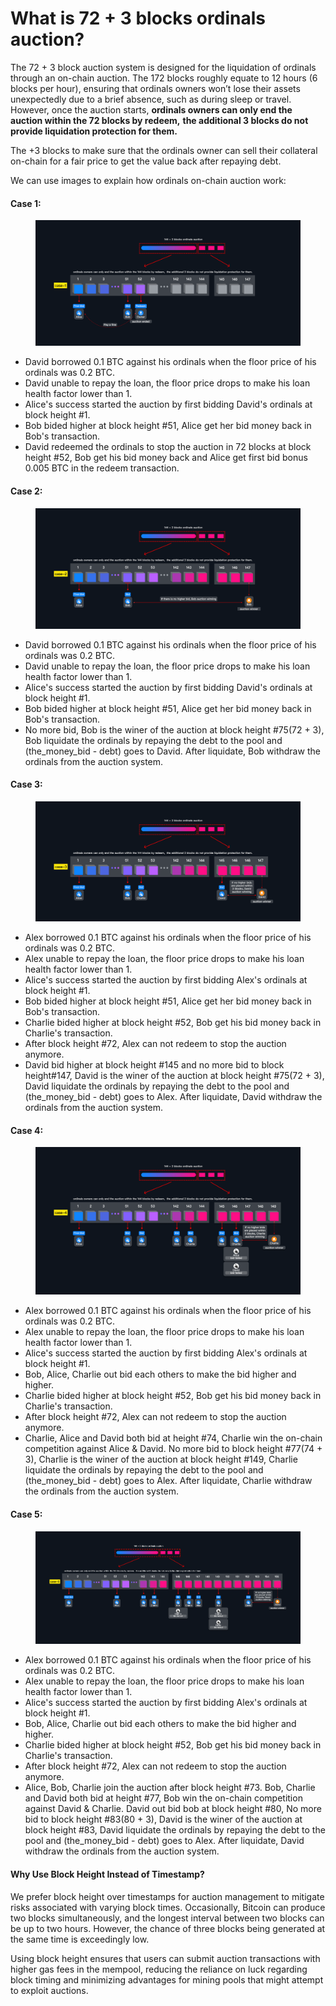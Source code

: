 # What is 72 + 3 blocks ordinals auction?

The 72 + 3 block auction system is designed for the liquidation of ordinals through an on-chain auction. The 172 blocks roughly equate to 12 hours (6 blocks per hour), ensuring that ordinals owners won’t lose their assets unexpectedly due to a brief absence, such as during sleep or travel. However, once the auction starts, **ordinals owners can only end the auction within the 72 blocks by redeem,** **the additional 3 blocks do not provide liquidation protection for them.**

The +3 blocks to make sure that the ordinals owner can sell their collateral on-chain for a fair price to get the value back after repaying debt.

We can use images to explain how ordinals on-chain auction work:

#### Case 1:

<figure><img src="../.gitbook/assets/144 + 3 blocks ordinals auction-case-1.png" alt=""><figcaption></figcaption></figure>

* David borrowed 0.1 BTC against his ordinals when the floor price of his ordinals was 0.2 BTC.
* David unable to repay the loan, the floor price drops to make his loan health factor lower than 1.
* Alice's success started the auction by first bidding David's ordinals at block height #1.
* Bob bided higher at block height #51, Alice get her bid money back in Bob's transaction.
* David redeemed the ordinals to stop the auction in 72 blocks at block height #52, Bob get his bid money back and Alice get first bid bonus 0.005 BTC in the redeem transaction.

#### Case 2:

<figure><img src="../.gitbook/assets/144 + 3 blocks ordinals auction-case-2.png" alt=""><figcaption></figcaption></figure>

* David borrowed 0.1 BTC against his ordinals when the floor price of his ordinals was 0.2 BTC.
* David unable to repay the loan, the floor price drops to make his loan health factor lower than 1.
* Alice's success started the auction by first bidding David's ordinals at block height #1.
* Bob bided higher at block height #51, Alice get her bid money back in Bob's transaction.
* No more bid, Bob is the winer of the auction at block height #75(72 + 3), Bob liquidate the ordinals by repaying the debt to the pool and (the\_money\_bid - debt) goes to David. After liquidate, Bob withdraw the ordinals from the auction system.



#### Case 3:

<figure><img src="../.gitbook/assets/144 + 3 blocks ordinals auction-case-3.png" alt=""><figcaption></figcaption></figure>

* Alex borrowed 0.1 BTC against his ordinals when the floor price of his ordinals was 0.2 BTC.
* Alex unable to repay the loan, the floor price drops to make his loan health factor lower than 1.
* Alice's success started the auction by first bidding Alex's ordinals at block height #1.
* Bob bided higher at block height #51, Alice get her bid money back in Bob's transaction.
* Charlie bided higher at block height #52, Bob get his bid money back in Charlie's transaction.
* After block height #72, Alex can not redeem to stop the auction anymore.
* David bid higher at block height #145 and no more bid to block height#147, David is the winer of the auction at block height #75(72 + 3), David liquidate the ordinals by repaying the debt to the pool and (the\_money\_bid - debt) goes to Alex. After liquidate, David withdraw the ordinals from the auction system.

#### Case 4:

<figure><img src="../.gitbook/assets/144 + 3 blocks ordinals auction-case-4.png" alt=""><figcaption></figcaption></figure>

* Alex borrowed 0.1 BTC against his ordinals when the floor price of his ordinals was 0.2 BTC.
* Alex unable to repay the loan, the floor price drops to make his loan health factor lower than 1.
* Alice's success started the auction by first bidding Alex's ordinals at block height #1.
* Bob, Alice, Charlie out bid each others to make the bid higher and higher.
* Charlie bided higher at block height #52, Bob get his bid money back in Charlie's transaction.
* After block height #72, Alex can not redeem to stop the auction anymore.
* Charlie, Alice and David both bid at height #74, Charlie win the on-chain competition against Alice & David. No more bid to block height #77(74 + 3), Charlie is the winer of the auction at block height #149, Charlie liquidate the ordinals by repaying the debt to the pool and (the\_money\_bid - debt) goes to Alex. After liquidate, Charlie withdraw the ordinals from the auction system.

#### Case 5:

<figure><img src="../.gitbook/assets/144 + 3 blocks ordinals auction-case-5.png" alt=""><figcaption></figcaption></figure>

* Alex borrowed 0.1 BTC against his ordinals when the floor price of his ordinals was 0.2 BTC.
* Alex unable to repay the loan, the floor price drops to make his loan health factor lower than 1.
* Alice's success started the auction by first bidding Alex's ordinals at block height #1.
* Bob, Alice, Charlie out bid each others to make the bid higher and higher.
* Charlie bided higher at block height #52, Bob get his bid money back in Charlie's transaction.
* After block height #72, Alex can not redeem to stop the auction anymore.
* Alice, Bob, Charlie join the auction after block height #73. Bob, Charlie and David both bid at height #77, Bob win the on-chain competition against David & Charlie. David out bid bob at block height #80, No more bid to block height #83(80 + 3), David is the winer of the auction at block height #83, David liquidate the ordinals by repaying the debt to the pool and (the\_money\_bid - debt) goes to Alex. After liquidate, David withdraw the ordinals from the auction system.

#### Why Use Block Height Instead of Timestamp?

We prefer block height over timestamps for auction management to mitigate risks associated with varying block times. Occasionally, Bitcoin can produce two blocks simultaneously, and the longest interval between two blocks can be up to two hours. However, the chance of three blocks being generated at the same time is exceedingly low.

Using block height ensures that users can submit auction transactions with higher gas fees in the mempool, reducing the reliance on luck regarding block timing and minimizing advantages for mining pools that might attempt to exploit auctions.
